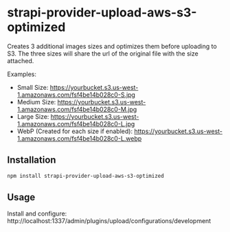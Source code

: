 # strapi-provider-upload-aws-s3-optimized
Creates 3 additional images sizes and optimizes them before uploading to S3.  The three sizes will share the url of the original file with the size attached.  

Examples: 
- Small Size: https://yourbucket.s3.us-west-1.amazonaws.com/fsf4be14b028c0-S.jpg
- Medium Size: https://yourbucket.s3.us-west-1.amazonaws.com/fsf4be14b028c0-M.jpg
- Large Size: https://yourbucket.s3.us-west-1.amazonaws.com/fsf4be14b028c0-L.jpg
- WebP (Created for each size if enabled): https://yourbucket.s3.us-west-1.amazonaws.com/fsf4be14b028c0-L.webp

## Installation
```bash
npm install strapi-provider-upload-aws-s3-optimized
```

## Usage
Install and configure: http://localhost:1337/admin/plugins/upload/configurations/development
